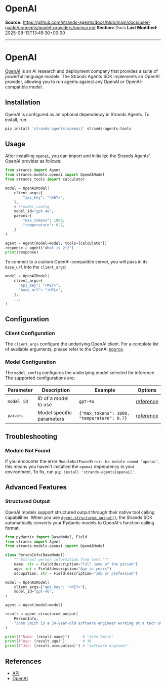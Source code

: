 # OpenAI

**Source:** https://github.com/strands-agents/docs/blob/main/docs/user-guide/concepts/model-providers/openai.md
**Section:** Docs
**Last Modified:** 2025-08-13T13:45:30+00:00

---

# OpenAI

[OpenAI](https://platform.openai.com/docs/overview) is an AI research and deployment company that provides a suite of powerful language models. The Strands Agents SDK implements an OpenAI provider, allowing you to run agents against any OpenAI or OpenAI-compatible model.

## Installation

OpenAI is configured as an optional dependency in Strands Agents. To install, run:

```bash
pip install 'strands-agents[openai]' strands-agents-tools
```

## Usage

After installing `openai`, you can import and initialize the Strands Agents' OpenAI provider as follows:

```python
from strands import Agent
from strands.models.openai import OpenAIModel
from strands_tools import calculator

model = OpenAIModel(
    client_args={
        "api_key": "<KEY>",
    },
    # **model_config
    model_id="gpt-4o",
    params={
        "max_tokens": 1000,
        "temperature": 0.7,
    }
)

agent = Agent(model=model, tools=[calculator])
response = agent("What is 2+2")
print(response)
```

To connect to a custom OpenAI-compatible server, you will pass in its `base_url` into the `client_args`:

```python
model = OpenAIModel(
    client_args={
      "api_key": "<KEY>",
      "base_url": "<URL>",
    },
    ...
)
```

## Configuration

### Client Configuration

The `client_args` configure the underlying OpenAI client. For a complete list of available arguments, please refer to the OpenAI [source](https://github.com/openai/openai-python).

### Model Configuration

The `model_config` configures the underlying model selected for inference. The supported configurations are:

|  Parameter | Description | Example | Options |
|------------|-------------|---------|---------|
| `model_id` | ID of a model to use | `gpt-4o` | [reference](https://platform.openai.com/docs/models)
| `params` | Model specific parameters | `{"max_tokens": 1000, "temperature": 0.7}` | [reference](https://platform.openai.com/docs/api-reference/chat/create)

## Troubleshooting

### Module Not Found

If you encounter the error `ModuleNotFoundError: No module named 'openai'`, this means you haven't installed the `openai` dependency in your environment. To fix, run `pip install 'strands-agents[openai]'`.

## Advanced Features

### Structured Output

OpenAI models support structured output through their native tool calling capabilities. When you use [`Agent.structured_output()`](../../../api-reference/agent.md#strands.agent.agent.Agent.structured_output), the Strands SDK automatically converts your Pydantic models to OpenAI's function calling format.

```python
from pydantic import BaseModel, Field
from strands import Agent
from strands.models.openai import OpenAIModel

class PersonInfo(BaseModel):
    """Extract person information from text."""
    name: str = Field(description="Full name of the person")
    age: int = Field(description="Age in years")
    occupation: str = Field(description="Job or profession")

model = OpenAIModel(
    client_args={"api_key": "<KEY>"},
    model_id="gpt-4o",
)

agent = Agent(model=model)

result = agent.structured_output(
    PersonInfo,
    "John Smith is a 30-year-old software engineer working at a tech startup."
)

print(f"Name: {result.name}")      # "John Smith"
print(f"Age: {result.age}")        # 30
print(f"Job: {result.occupation}") # "software engineer"
```

## References

- [API](../../../api-reference/models.md)
- [OpenAI](https://platform.openai.com/docs/overview)
